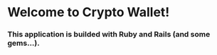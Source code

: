 # Welcome to Crypto Wallet!

### This application is builded with Ruby and Rails (and some gems...).
